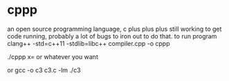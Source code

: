 # cppp
an open source programming language, c plus plus plus
still working to get code running, probably a lot of bugs to iron out to do that. 
to run program 
clang++ -std=c++11 -stdlib=libc++ compiler.cpp -o cppp

 ./cppp
x=
or whatever you want

or 
gcc -o c3 c3.c -lm
./c3
